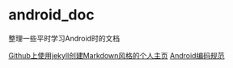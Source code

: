 # android_doc
整理一些平时学习Android时的文档

[Github上使用jekyll创建Markdown风格的个人主页](http://note.youdao.com/)
[Android编码规范](http://note.youdao.com/)
